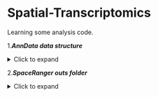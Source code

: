 # Spatial-Transcriptomics
Learning some analysis code.

1.***AnnData data structure***
<details>
<summary>Click to expand</summary>

![AnnData](https://raw.githubusercontent.com/weiwei4396/Spatial-Transcriptomics/main/picture/anndata.jpg)
scverse 是一个专注于生命科学基础工具的组织和生态系统，最初聚焦于单细胞数据分析。它的优势在于出色的扩展性、灵活性以及与现有Python数据科学和机器学习工具的强大互操作性。

在scverse生态系统中, AnnData是用来将数据矩阵与这些注释关联起来的核心工具。为了提高效率, AnnData支持稀疏矩阵 (sparse matrices) 和部分读取(partial reading), 这样可以更快地处理大规模数据。AnnData在功能上与R生态系统中的数据结构 (比如Bioconductor的SummarizedExperiment或Seurat对象)相似, 但R包通常使用转置后的特征矩阵 (基因 x 细胞)。

在AnnData的核心中, 存储了一个稀疏或密集矩阵 (在scRNA-seq中就是计数矩阵), 称为X, 这个矩阵的维度是 obs_names x var_names (细胞 x 基因), 其中obs(观测值)对应细胞条形码, var(变量)对应基因标识符。 矩阵X被两个Pandas数据框(DataFrame)包围。其中obs保存细胞的注释信息, var保存基因的注释信息。 

AnnData还可以储存很多额外信息. 比如, 其他关于观测值和变量的多维数据(如UMAP) 储存在obsm和varm中, 图结构(比如细胞之间的关系或基因之间的关系)存储在obsp和varp中, 任何不适合其他槽位的非结构化数据都可以存储在uns中, 还可以通过layers存储矩阵X的额外值。例如, 可以在名为counts的层中存储未经标准化的原始计数数据, 而在默认的层中存储标准化后的数据。

[AnnData](https://mp.weixin.qq.com/s/0OFRSB3BZcNltHkp_1VG1Q)
</details>


2.***SpaceRanger outs folder***
<details>
<summary>Click to expand</summary>
使用 [SpaceRanger](https://www.cnblogs.com/huanping/p/16839765.html)

![outs](https://github.com/weiwei4396/Spatial-Transcriptomics/blob/main/picture/SpaceRanger_outs.jpg)

- filtered_feature_bc_matrix [folder] 跟单细胞一样的三个.gz文件，矩阵、基因名称和barcode名称。
- filtered_feature_bc_matrix.h5 本质上跟上面的文件夹存储的信息是一致的，都是空间转录组表达矩阵的信息。还包含了一些metadata信息，包括SpaceRanger版本信息，测序实验试剂信息等，直接读取这个h5文件包含的信息更多。
- spatial [folder] 这个文件夹中包含了几个文件，主要包含空转切片的图片信息。
  + detected_tissue_image.jpg：红色或者蓝色表示被测序捕获到的区域，灰色区域表示切片没有被测序捕获到的区域;
  + tissue_hires_image.png: 这两个图片都是对原始图片的下采样，方便对展示数据，不然图片太大了;
  + tissue_lowres_image.png: 更低分辨率的下采样;
  + scalefactors_json.json: 图片之间的数值转换关系;
  + tissue_positions_list.csv: 六列信息，barocode，spot是否在tissue里，spot所在的行，spot所在的列，细胞所在图像上的位置行和列(后两个);
  + aligned_tissue_image.jpg

</details>


